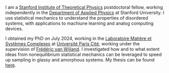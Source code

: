 I am a [Stanford Institute of Theoretical Physics](https://sitp.stanford.edu/) postdoctoral fellow, working independently in the [Department of Applied Physics](https://appliedphysics.stanford.edu/) at Stanford University. I use statistical mechanics to understand the properties of disordered systems, with applications to machiune learning and analog computing devices.

I obtained my PhD on July 2024, working in the [Laboratoire Matière et Systèmes Complexes](https://msc.u-paris.fr/en/home/) at [Université Paris Cité](https://u-paris.fr/), working under the supervision of [Frédéric van Wijland](https://sites.google.com/site/fvanwijland/home?authuser=0). I investigated how and to what extent ideas from nonequilibrium statistical mechanics can be leveraged to speed up sampling in glassy and amorphous systems. My thesis can be found [here](files/Ghimenti_manuscript.pdf).

